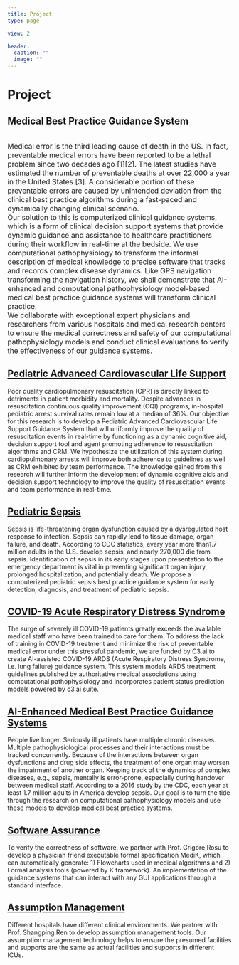 ```yaml
---
title: Project
type: page

view: 2

header:
  caption: ""
  image: ""
---
```


<div class="universal-wrapper">
  <div class="article-style">
    <div class="page-body">
      <div class="universal-wrapper pt-3">
        <h1>Project</h1>
      </div>
      <div class="universal-wrapper">
        <div class="article-style">
          <h2>Medical Best Practice Guidance System</h2>
          <br />
          <span style="font-size:16px">
            Medical error is the third leading cause of death in the US. In
            fact, preventable medical errors have been reported to be a lethal
            problem since two decades ago [1][2]. The latest studies have
            estimated the number of preventable deaths at over 22,000 a year in
            the United States [3]. A considerable portion of these preventable
            errors are caused by unintended deviation from the clinical best
            practice algorithms during a fast-paced and dynamically changing
            clinical scenario.
          </span>
          <br />
          <span style="font-size:16px">
            Our solution to this is computerized clinical guidance systems,
            which is a form of clinical decision support systems that provide
            dynamic guidance and assistance to healthcare practitioners during
            their workflow in real-time at the bedside. We use computational
            pathophysiology to transform the informal description of medical
            knowledge to precise software that tracks and records complex
            disease dynamics. Like GPS navigation transforming the navigation
            history, we shall demonstrate that AI-enhanced and computational
            pathophysiology model-based medical best practice guidance systems
            will transform clinical practice.
          </span>
          <br />
          <span style="font-size:16px">
            We collaborate with exceptional expert physicians and researchers
            from various hospitals and medical research centers to ensure the
            medical correctness and safety of our computational pathophysiology
            models and conduct clinical evaluations to verify the effectiveness
            of our guidance systems.
          </span>
        </div>
        <div>
          <h2>
            <a href="/courses/pacls/">
              Pediatric Advanced Cardiovascular Life Support
            </a>
          </h2>
          <div class="article-style">
            Poor quality cardiopulmonary resuscitation (CPR) is directly linked
            to detriments in patient morbidity and mortality. Despite advances
            in resuscitation continuous quality improvement (CQI) programs,
            in-hospital pediatric arrest survival rates remain low at a median
            of 36%. Our objective for this research is to develop a Pediatric
            Advanced Cardiovascular Life Support Guidance System that will
            uniformly improve the quality of resuscitation events in real-time
            by functioning as a dynamic cognitive aid, decision support tool and
            agent promoting adherence to resuscitation algorithms and CRM. We
            hypothesize the utilization of this system during cardiopulmonary
            arrests will improve both adherence to guidelines as well as CRM
            exhibited by team performance. The knowledge gained from this
            research will further inform the development of dynamic cognitive
            aids and decision support technology to improve the quality of
            resuscitation events and team performance in real-time.
          </div>
        </div>
        <div>
          <h2>
            <a href="/courses/psepsis/">Pediatric Sepsis</a>
          </h2>
          <div class="article-style">
            Sepsis is life-threatening organ dysfunction caused by a
            dysregulated host response to infection. Sepsis can rapidly lead to
            tissue damage, organ failure, and death. According to CDC
            statistics, every year more than1.7 million adults in the U.S.
            develop sepsis, and nearly 270,000 die from sepsis. Identification
            of sepsis in its early stages upon presentation to the emergency
            department is vital in preventing significant organ injury,
            prolonged hospitalization, and potentially death. We propose a
            computerized pediatric sepsis best practice guidance system for
            early detection, diagnosis, and treatment of pediatric sepsis.
          </div>
        </div>
        <div>
          <h2>
            <a href="/courses/ards/">
              COVID-19 Acute Respiratory Distress Syndrome
            </a>
          </h2>
          <div class="article-style">
            The surge of severely ill COVID-19 patients greatly exceeds the
            available medical staff who have been trained to care for them. To
            address the lack of training in COVID-19 treatment and minimize the
            risk of preventable medical error under this stressful pandemic, we
            are funded by C3.ai to create AI-assisted COVID-19 ARDS (Acute
            Respiratory Distress Syndrome, i.e. lung failure) guidance system.
            This system models ARDS treatment guidelines published by
            authoritative medical associations using computational
            pathophysiology and incorporates patient status prediction models
            powered by c3.ai suite.
          </div>
        </div>
        <div>
          <h2>
            <a href="/courses/ai-enhanced-medical-best-practice-guidance-systems/">
              AI-Enhanced Medical Best Practice Guidance Systems
            </a>
          </h2>
          <div class="article-style">
            People live longer. Seriously ill patients have multiple chronic
            diseases. Multiple pathophysiological processes and their
            interactions must be tracked concurrently. Because of the
            interactions between organ dysfunctions and drug side effects, the
            treatment of one organ may worsen the impairment of another organ.
            Keeping track of the dynamics of complex diseases, e.g., sepsis,
            mentally is error-prone,&nbsp;especially during handover between
            medical staff. According to a 2016 study by the CDC, each year at
            least 1.7 million adults in America develop sepsis. Our goal is to
            turn the tide through the research on computational pathophysiology
            models and use these models to develop medical best practice
            systems.
          </div>
        </div>
        <div>
          <h2>
            <a href="/courses/software-assurance-and-formal-verification/">
              Software Assurance
            </a>
          </h2>
          <div class="article-style">
            To verify the correctness of software, we partner with Prof. Grigore
            Rosu to develop a physician friend executable formal specification
            MediK, which can automatically generate: 1) Flowcharts used in
            medical algorithms and 2) Formal analysis tools (powered by K
            framework). An implementation of the guidance systems that can
            interact with any GUI applications through a standard interface.
          </div>
        </div>
        <div>
          <h2>
            <a href="/courses/assumption-management/">Assumption Management</a>
          </h2>
          <div class="article-style">
            Different hospitals have different clinical environments. We partner
            with Prof. Shangping Ren to develop assumption management tools. Our
            assumption management technology helps to ensure the presumed
            facilities and supports are the same as actual facilities and
            supports in different ICUs.
          </div>
        </div>
      </div>
    </div>
  </div>
</div>
